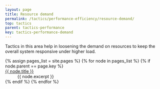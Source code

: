 ```yaml
---
layout: page
title: Resource demand
permalink: /tactics/performance-efficiency/resource-demand/
top: tactics
parent: tactics-performance
key: tactics-performance-demand
---
```


Tactics in this area help in loosening the demand on resources to keep the overall system responsive under higher load.

<dl>
{% assign pages_list = site.pages %}
{% for node in pages_list %}
    {% if node.parent == page.key %}
        <dt>
            <a href="{{ node.url | relative_url }}">{{ node.title }}</a>
        </dt>
        <dd>{{ node.excerpt }}</dd>
    {% endif %}
{% endfor %}
</dl>
